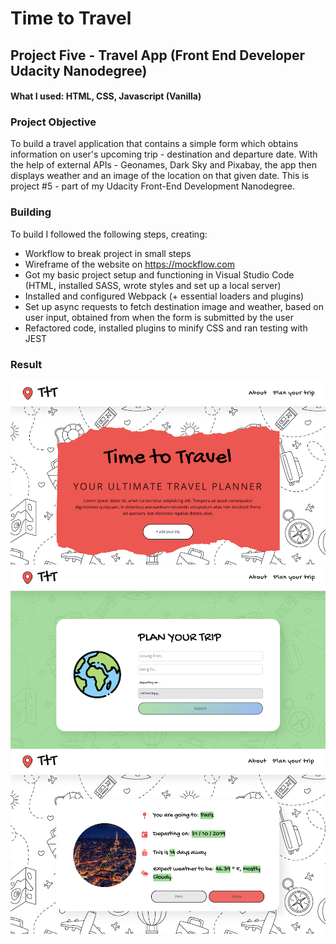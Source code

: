 # Time to Travel 

## Project Five - Travel App (Front End Developer Udacity Nanodegree)
#### What I used: HTML, CSS, Javascript (Vanilla)

### Project Objective
To build a travel application that contains a simple form which obtains information on user's upcoming trip - destination and departure date. With the help of external APIs - Geonames, Dark Sky and Pixabay, the app then displays weather and an image of the location on that given date. This is project #5 - part of my Udacity Front-End Development Nanodegree.

### Building
To build I followed the following steps, creating: 

* Workflow to break project in small steps
* Wireframe of the website on https://mockflow.com
* Got my basic project setup and functioning in Visual Studio Code (HTML, installed SASS, wrote styles and set up a local server)
* Installed and configured Webpack (+ essential loaders and plugins)
* Set up async requests to fetch destination image and weather, based on user input, obtained from when the form is submitted by the user
* Refactored code, installed plugins to minify CSS and ran testing with JEST 

### Result 
![About Page](https://github.com/tem-nik/Project-Previews/blob/master/Time-to-Travel-About.png)
![About Page](https://github.com/tem-nik/Project-Previews/blob/master/Time-to-Travel-Planner.png)
![About Page](https://github.com/tem-nik/Project-Previews/blob/master/Time-to-Travel-Result.png)
